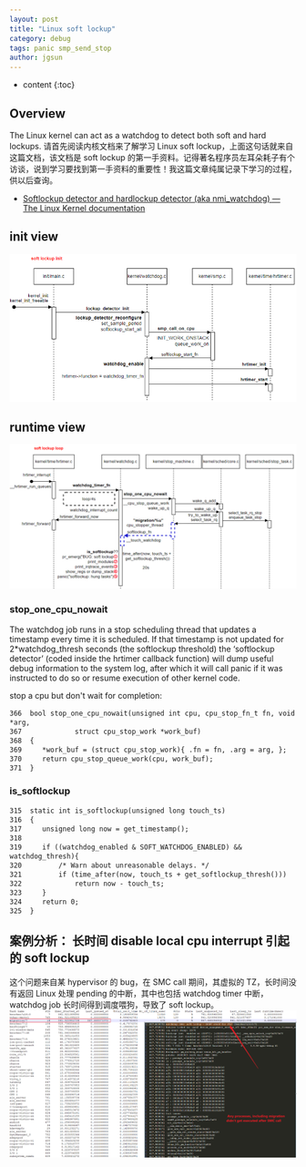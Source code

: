 ```yaml
---
layout: post
title: "Linux soft lockup"
category: debug
tags: panic smp_send_stop
author: jgsun
---
```


* content
{:toc}

## Overview
The Linux kernel can act as a watchdog to detect both soft and hard lockups.
请首先阅读内核文档来了解学习 Linux soft lockup，上面这句话就来自这篇文档，该文档是 soft lockup 的第一手资料。记得著名程序员左耳朵耗子有个访谈，说到学习要找到第一手资料的重要性！我这篇文章纯属记录下学习的过程，供以后查询。
* [Softlockup detector and hardlockup detector (aka nmi_watchdog) — The Linux Kernel documentation](https://www.kernel.org/doc/html/latest/admin-guide/lockup-watchdogs.html)


## init view
![image](/images/posts/oom/soft_lockup_init.png)


## runtime view
![image](/images/posts/oom/soft_lockup_runtime.png)

### stop_one_cpu_nowait
The watchdog job runs in a stop scheduling thread that updates a timestamp every time it is scheduled. If that timestamp is not updated for 2*watchdog_thresh seconds (the softlockup threshold) the ‘softlockup detector’ (coded inside the hrtimer callback function) will dump useful debug information to the system log, after which it will call panic if it was instructed to do so or resume execution of other kernel code.

stop a cpu but don't wait for completion:
```
366  bool stop_one_cpu_nowait(unsigned int cpu, cpu_stop_fn_t fn, void *arg,
367  			struct cpu_stop_work *work_buf)
368  {
369  	*work_buf = (struct cpu_stop_work){ .fn = fn, .arg = arg, };
370  	return cpu_stop_queue_work(cpu, work_buf);
371  }
```
### is_softlockup
```
315  static int is_softlockup(unsigned long touch_ts)
316  {
317  	unsigned long now = get_timestamp();
318  
319  	if ((watchdog_enabled & SOFT_WATCHDOG_ENABLED) && watchdog_thresh){
320  		/* Warn about unreasonable delays. */
321  		if (time_after(now, touch_ts + get_softlockup_thresh()))
322  			return now - touch_ts;
323  	}
324  	return 0;
325  }
```
## 案例分析： 长时间 disable local cpu interrupt 引起的 soft lockup
这个问题来自某 hypervisor 的 bug，在 SMC call 期间，其虚拟的 TZ，长时间没有返回 Linux 处理 pending 的中断，其中也包括 watchdog timer 中断，watchdog job 长时间得到调度喂狗，导致了 soft lockup。
![image](/images/posts/oom/soft_lockup_smc.png)
